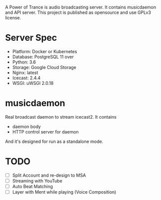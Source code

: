 A Power of Trance is audio broadcasting server. 
It contains musicdaemon and API server.
This project is published as opensource and use GPLv3 license.

# Server Spec
- Platform: Docker or Kubernetes
- Database: PostgreSQL 11 over
- Python: 3.6
- Storage: Google Cloud Storage
- Nginx: latest
- Icecast: 2.4.4
- WSGI: uWSGI 2.0.18

# musicdaemon
Real broadcast daemon to stream icecast2.
It contains

- daemon body
- HTTP control server for daemon

And it's designed for run as a standalone mode.

# TODO
- [ ] Split Account and re-design to MSA
- [ ] Streaming with YouTube
- [ ] Auto Beat Matching
- [ ] Layer with Ment while playing (Voice Composition)
